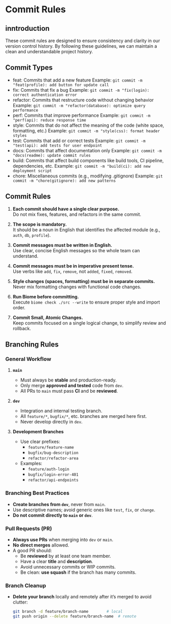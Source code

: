 # Commit Rules
## inntroduction
These commit rules are designed to ensure consistency and clarity in our version control history. By following these guidelines, we can maintain a clean and understandable project history.

## Commit Types

- feat: Commits that add a new feature
Example: `git commit -m "feat(profile): add button for update call`
- fix: Commits that fix a bug
Example: `git commit -m "fix(login): correct authentication error`
- refactor: Commits that restructure code without changing behavior
Example: `git commit -m "refactor(database): optimize query performance`
- perf: Commits that improve performance
Example: `git commit -m "perf(api): reduce response time`
- style: Commits that do not affect the meaning of the code (white space, formatting, etc.)
Example: `git commit -m "style(css): format header styles`
- test: Commits that add or correct tests
Example: `git commit -m "test(api): add tests for user endpoint`
- docs: Commits that affect documentation only
Example: `git commit -m "docs(readme): update commit rules`
- build: Commits that affect build components like build tools, CI pipeline, dependencies, etc.
Example: `git commit -m "build(ci): add new deployment script`
- chore: Miscellaneous commits (e.g., modifying .gitignore)
Example: `git commit -m "chore(gitignore): add new patterns`

## Commit Rules

1. **Each commit should have a single clear purpose.**  
   Do not mix fixes, features, and refactors in the same commit.

2. **The scope is mandatory.**  
   It should be a noun in English that identifies the affected module (e.g., `auth`, `db`, `profile`).

3. **Commit messages must be written in English.**  
   Use clear, concise English messages so the whole team can understand.

4. **Commit messages must be in imperative present tense.**  
   Use verbs like `add`, `fix`, `remove`, not `added`, `fixed`, `removed`.

5. **Style changes (spaces, formatting) must be in separate commits.**  
   Never mix formatting changes with functional code changes.

6. **Run Biome before committing.**  
   Execute `biome check ./src --write` to ensure proper style and import order.

7. **Commit Small, Atomic Changes.**                                                                                                                                                       
   Keep commits focused on a single logical change, to simplify review and rollback.

## Branching Rules 

###  General Workflow

1. **`main`**  
   - Must always be **stable** and production-ready.  
   - Only merge **approved and tested** code from `dev`.  
   - All PRs to `main` must pass **CI** and be **reviewed**.

2. **`dev`**  
   - Integration and internal testing branch.  
   - All `feature/*`, `bugfix/*`, etc. branches are merged here first.  
   - Never develop directly in `dev`.

3. **Development Branches**
   - Use clear prefixes:
     - `feature/feature-name`
     - `bugfix/bug-description`
     - `refactor/refactor-area`
   - Examples:
     - `feature/auth-login`
     - `bugfix/login-error-401`
     - `refactor/api-endpoints`

### Branching Best Practices

- **Create branches from `dev`**, never from `main`.
- Use descriptive names; avoid generic ones like `test`, `fix`, or `change`.
- **Do not commit directly to `main` or `dev`**.

### Pull Requests (PR)

- **Always use PRs** when merging into `dev` or `main`.
- **No direct merges** allowed.
- A good PR should:
  - Be **reviewed** by at least one team member.
  - Have a clear **title** and **description**.
  - Avoid unnecessary commits or WIP commits.
  - Be clean: **use squash** if the branch has many commits.

### Branch Cleanup

- **Delete your branch** locally and remotely after it’s merged to avoid clutter:
  ```sh
  git branch -d feature/branch-name        # local
  git push origin --delete feature/branch-name  # remote

